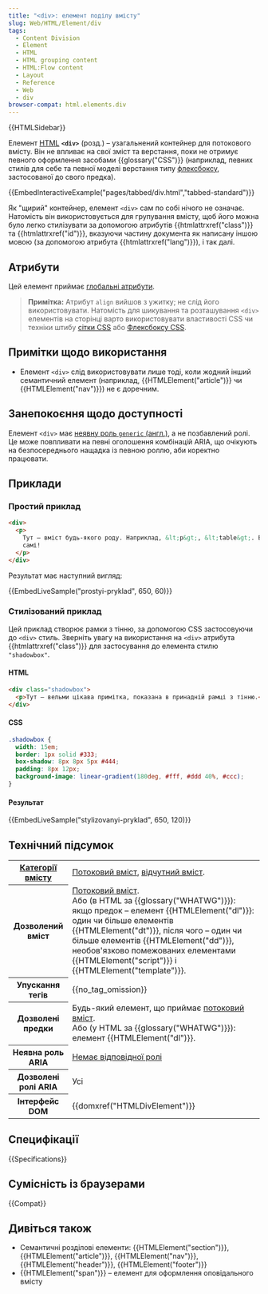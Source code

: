 ```yaml
---
title: "<div>: елемент поділу вмісту"
slug: Web/HTML/Element/div
tags:
  - Content Division
  - Element
  - HTML
  - HTML grouping content
  - HTML:Flow content
  - Layout
  - Reference
  - Web
  - div
browser-compat: html.elements.div
---
```


{{HTMLSidebar}}

Елемент [HTML](/uk/docs/Web/HTML) **`<div>`** (розд.) – узагальнений контейнер для потокового вмісту. Він не впливає на свої зміст та верстання, поки не отримує певного оформлення засобами {{glossary("CSS")}} (наприклад, певних стилів для себе та певної моделі верстання типу [флексбоксу](/uk/docs/Web/CSS/CSS_Flexible_Box_Layout), застосованої до свого предка).

{{EmbedInteractiveExample("pages/tabbed/div.html","tabbed-standard")}}

Як "щирий" контейнер, елемент `<div>` сам по собі нічого не означає. Натомість він використовується для групування вмісту, щоб його можна було легко стилізувати за допомогою атрибутів {{htmlattrxref("class")}} та {{htmlattrxref("id")}}, вказуючи частину документа як написану іншою мовою (за допомогою атрибута {{htmlattrxref("lang")}}), і так далі.

## Атрибути

Цей елемент приймає [глобальні атрибути](/uk/docs/Web/HTML/Global_attributes).

> **Примітка:** Атрибут `align` вийшов з ужитку; не слід його використовувати. Натомість для шикування та розташування `<div>` елементів на сторінці варто використовувати властивості CSS чи техніки штибу [сітки CSS](/uk/docs/Web/CSS/CSS_Grid_Layout) або [Флексбоксу CSS](/uk/docs/Learn/CSS/CSS_layout/Flexbox).

## Примітки щодо використання

- Елемент `<div>` слід використовувати лише тоді, коли жодний інший семантичний елемент (наприклад, {{HTMLElement("article")}} чи {{HTMLElement("nav")}}) не є доречним.

## Занепокоєння щодо доступності

Елемент `<div>` має [неявну роль `generic` (англ.)](https://www.w3.org/TR/wai-aria-1.2/#generic), а не позбавлений ролі. Це може повпливати на певні оголошення комбінацій ARIA, що очікують на безпосереднього нащадка із певною роллю, аби коректно працювати.

## Приклади

### Простий приклад

```html
<div>
  <p>
    Тут – вміст будь-якого роду. Наприклад, &lt;p&gt;, &lt;table&gt;. Вирішуйте
    самі!
  </p>
</div>
```

Результат має наступний вигляд:

{{EmbedLiveSample("prostyi-pryklad", 650, 60)}}

### Стилізований приклад

Цей приклад створює рамки з тінню, за допомогою CSS застосовуючи до `<div>` стиль. Зверніть увагу на використання на `<div>` атрибута {{htmlattrxref("class")}} для застосування до елемента стилю `"shadowbox"`.

#### HTML

```html
<div class="shadowbox">
  <p>Тут – вельми цікава примітка, показана в принадній рамці з тінню.</p>
</div>
```

#### CSS

```css
.shadowbox {
  width: 15em;
  border: 1px solid #333;
  box-shadow: 8px 8px 5px #444;
  padding: 8px 12px;
  background-image: linear-gradient(180deg, #fff, #ddd 40%, #ccc);
}
```

#### Результат

{{EmbedLiveSample("stylizovanyi-pryklad", 650, 120)}}

## Технічний підсумок

<table class="properties">
  <tbody>
    <tr>
      <th scope="row">
        <a href="/uk/docs/Web/Guide/HTML/Content_categories"
          >Категорії вмісту</a
        >
      </th>
      <td>
        <a href="/uk/docs/Web/Guide/HTML/Content_categories#potokovyi-vmist"
          >Потоковий вміст</a
        >, <a href="/uk/docs/Web/Guide/HTML/Content_categories#vidchutnyi-vmist">відчутний вміст</a>.
      </td>
    </tr>
    <tr>
      <th scope="row">Дозволений вміст</th>
      <td>
        <a href="/uk/docs/Web/Guide/HTML/Content_categories#potokovyi-vmist"
          >Потоковий вміст</a
        >.<br />Або (в HTML за {{glossary("WHATWG")}}): якщо предок – елемент
        {{HTMLElement("dl")}}: один чи більше елементів
        {{HTMLElement("dt")}}, після чого – один чи більше елементів
        {{HTMLElement("dd")}}, необов'язково помежованих елементами
        {{HTMLElement("script")}} і
        {{HTMLElement("template")}}.
      </td>
    </tr>
    <tr>
      <th scope="row">Упускання тегів</th>
      <td>{{no_tag_omission}}</td>
    </tr>
    <tr>
      <th scope="row">Дозволені предки</th>
      <td>
        Будь-який елемент, що приймає
        <a href="/uk/docs/Web/Guide/HTML/Content_categories#potokovyi-vmist"
          >потоковий вміст</a
        >.<br />Або (у HTML за {{glossary("WHATWG")}}):
        елемент {{HTMLElement("dl")}}.
      </td>
    </tr>
    <tr>
      <th scope="row">Неявна роль ARIA</th>
      <td>
        <a href="https://www.w3.org/TR/html-aria/#dfn-no-corresponding-role"
          >Немає відповідної ролі</a
        >
      </td>
    </tr>
    <tr>
      <th scope="row">Дозволені ролі ARIA</th>
      <td>Усі</td>
    </tr>
    <tr>
      <th scope="row">Інтерфейс DOM</th>
      <td>{{domxref("HTMLDivElement")}}</td>
    </tr>
  </tbody>
</table>

## Специфікації

{{Specifications}}

## Сумісність із браузерами

{{Compat}}

## Дивіться також

- Семантичні розділові елементи: {{HTMLElement("section")}}, {{HTMLElement("article")}}, {{HTMLElement("nav")}}, {{HTMLElement("header")}}, {{HTMLElement("footer")}}
- {{HTMLElement("span")}} – елемент для оформлення оповідального вмісту
